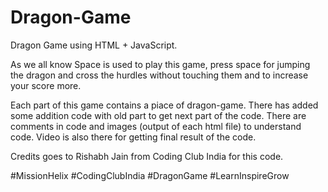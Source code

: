 # Dragon-Game
Dragon Game using HTML + JavaScript.

As we all know Space is used to play this game, press space for jumping the dragon and cross the hurdles without touching them and to increase your score more.

Each part of this game contains a piace of dragon-game. There has added some addition code with old part to get next part of the code. There are comments in code and images (output of each html file) to understand code. Video is also there for getting final result of the code.

Credits goes to Rishabh Jain from Coding Club India for this code.

#MissionHelix #CodingClubIndia #DragonGame #LearnInspireGrow
